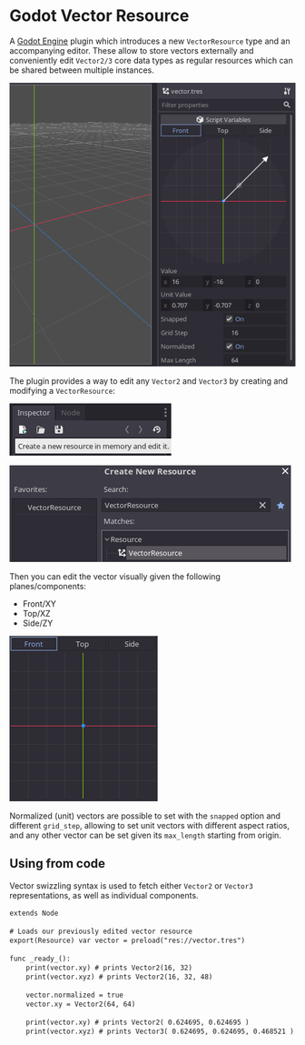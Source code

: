 # Godot Vector Resource

A [Godot Engine](https://github.com/godotengine/godot) plugin which introduces a
new `VectorResource` type and an accompanying editor. These allow to store
vectors externally and conveniently edit `Vector2/3` core data types as
regular resources which can be shared between multiple instances.

![Vector Resource Inspector](images/vector-resource-inspector.png)

The plugin provides a way to edit any `Vector2` and `Vector3` by creating and
modifying a `VectorResource`:

![Vector Create New Resource Button](images/vector-create-new-resource-button.png)

![Vector Create New Resource](images/vector-create-new-resource.png)

Then you can edit the vector visually given the following planes/components: 

* Front/XY
* Top/XZ
* Side/ZY

![Vector Resource Inspector](images/vector-editing.gif)

Normalized (unit) vectors are possible to set with the `snapped` option and 
different `grid_step`, allowing to set unit vectors with different aspect ratios,
and any other vector can be set given its `max_length` starting from origin.

## Using from code

Vector swizzling syntax is used to fetch either `Vector2` or `Vector3` 
representations, as well as individual components.

```gdscript
extends Node

# Loads our previously edited vector resource
export(Resource) var vector = preload("res://vector.tres")

func _ready_():
	print(vector.xy) # prints Vector2(16, 32)
	print(vector.xyz) # prints Vector2(16, 32, 48)

	vector.normalized = true
	vector.xy = Vector2(64, 64)

	print(vector.xy) # prints Vector2( 0.624695, 0.624695 )
	print(vector.xyz) # prints Vector3( 0.624695, 0.624695, 0.468521 )
```
